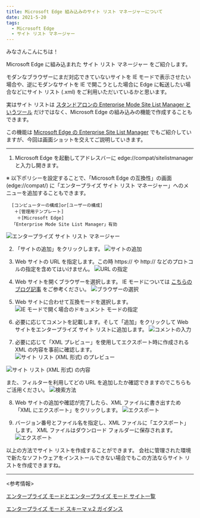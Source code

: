 ```yaml
---
title: Microsoft Edge 組み込みのサイト リスト マネージャーについて
date: 2021-5-20
tags: 
  - Microsoft Edge
  - サイト リスト マネージャー
---
```


みなさんこんにちは！

Microsoft Edge に組み込まれた サイト リスト マネージャー をご紹介します。

モダンなブラウザーにまだ対応できていないサイトを IE モードで表示させたい場合や、逆にモダンなサイトを IE で開こうとした場合に Edge に転送したい場合などにサイト リスト (.xml) をご利用いただいているかと思います。

実はサイト リストは [スタンドアロンの Enterprise Mode Site List Manager というツール](https://docs.microsoft.com/ja-jp/internet-explorer/ie11-deploy-guide/use-the-enterprise-mode-site-list-manager) だけではなく、Microsoft Edge の組み込みの機能で作成することもできます。

この機能は [Microsoft Edge の Enterprise Site List Manager](https://docs.microsoft.com/ja-jp/deployedge/edge-ie-mode-site-list-manager) でもご紹介していますが、今回は画面ショットを交えてご説明していきます。

---

1. Microsoft Edge を起動してアドレスバーに edge://compat/sitelistmanager と入力し開きます。

※ 以下ポリシーを設定することで、「Microsoft Edge の互換性」の画面 (edge://compat/) に「エンタープライズ サイト リスト マネージャー」へのメニューを追加することもできます。

      [コンピューターの構成]or[ユーザーの構成]
       ＋[管理用テンプレート]
        ＋[Microsoft Edge]
      「Enterprise Mode Site List Manager」有効

![エンタープライズ サイト リスト マネージャー](./edge-ie-mode-site-list-manager/1.png)

2. 「サイトの追加」をクリックします。
![サイトの追加](./edge-ie-mode-site-list-manager/2.png)

3. Web サイトの URL を指定します。この時 https:// や http:// などのプロトコルの指定を含めてはいけません。
![URL の指定](./edge-ie-mode-site-list-manager/3.png)

4. Web サイトを開くブラウザーを選択します。
   IE モードについては [こちらのブログ記事](https://jpdsi.github.io/blog/internet-explorer-microsoft-edge/ie-mode-faq/) をご参考ください。
![ブラウザーの選択](./edge-ie-mode-site-list-manager/4.png)

5. Web サイトに合わせて互換モードを選択します。
![IE モードで開く場合のドキュメント モードの指定](./edge-ie-mode-site-list-manager/5.png)

6. 必要に応じてコメントを記載します。そして「追加」をクリックして Web サイトをエンタープライズ サイト リストに追加します。
![コメントの入力](./edge-ie-mode-site-list-manager/6.png)

7. 必要に応じて「XML プレビュー」を使用してエクスポート時に作成される XML の内容を事前に確認します。
![サイト リスト (XML 形式) のプレビュー](./edge-ie-mode-site-list-manager/7.png)

![サイト リスト (XML 形式) の内容](./edge-ie-mode-site-list-manager/8.png)

また、フィルターを利用してどの URL を追加したか確認できますのでこちらもご活用ください。
![検索方法](./edge-ie-mode-site-list-manager/9.png)

8. Web サイトの追加や確認が完了したら、XML ファイルに書き出すため「XML にエクスポート」をクリックします。
![エクスポート](./edge-ie-mode-site-list-manager/10.png)

9. バージョン番号とファイル名を指定し、XML ファイルに「エクスポート」します。
XML ファイルはダウンロード フォルダーに保存されます。
![エクスポート](./edge-ie-mode-site-list-manager/11.png)

以上の方法でサイト リストを作成することができます。
会社に管理された環境で新たなソフトウェアをインストールできない場合でもこの方法ならサイト リストを作成できますね。

---

<参考情報>

[エンタープライズ モードとエンタープライズ モード サイト一覧](https://docs.microsoft.com/ja-jp/internet-explorer/ie11-deploy-guide/what-is-enterprise-mode)

[エンタープライズ モード スキーマ v.2 ガイダンス](https://docs.microsoft.com/ja-jp/internet-explorer/ie11-deploy-guide/enterprise-mode-schema-version-2-guidance)
